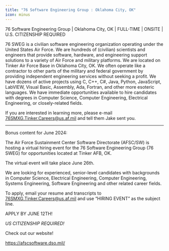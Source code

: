 ```yaml
---
title: "76 Software Engineering Group : Oklahoma City, OK"
icon: minus
---
```

76 Software Engineering Group | Oklahoma City, OK | FULL-TIME | ONSITE | U.S. CITIZENSHIP REQUIRED

76 SWEG is a civilian software engineering organization operating under the United States Air Force. We are hundreds of (civilian) scientists and engineers that provide software, hardware, and engineering support solutions to a variety of Air Force and military platforms. We are located on Tinker Air Force Base in Oklahoma City, OK. We often operate like a contractor to other parts of the military and federal government by providing independent engineering services without seeking a profit. We have dozens of active projects using C, C++, C#, Java, Python, JavaScript, LabVIEW, Visual Basic, Assembly, Ada, Fortran, and other more esoteric languages. We have immediate opportunities available to hire candidates with degrees in Computer Science, Computer Engineering, Electrical Engineering, or closely-related fields.

If you are interested in learning more, please e-mail 76SMXG.Tinker.Careers@us.af.mil and tell them Jake sent you.

-----

Bonus content for June 2024:

The Air Force Sustainment Center Software Directorate (AFSC&#x2F;SW) is hosting a virtual hiring event for the 76 Software Engineering Group (76 SWEG) for opportunities located at Tinker AFB, OK.

The virtual event will take place June 26th.

We are looking for experienced, senior-level candidates with backgrounds in Computer Science, Electrical Engineering, Computer Engineering, Systems Engineering, Software Engineering and other related career fields.

To apply, email your resume and transcripts to 76SMXG.Tinker.Careers@us.af.mil and use “HIRING EVENT” as the subject line.

APPLY BY JUNE 12TH!

*<i>US CITIZENSHIP REQUIRED!*</i>

Check out our website!

<a href="https:&#x2F;&#x2F;afscsoftware.dso.mil&#x2F;" rel="nofollow">https:&#x2F;&#x2F;afscsoftware.dso.mil&#x2F;</a>
